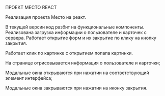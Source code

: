 ПРОЕКТ МЕСТО REACT

Реализация проекта Место на реакт. 

В текущей версии код разбит на функциональные компоненты. Реализована загрузка информации о пользователе и карточек с сервера.
Работает открытие форм и их закрытие по клику на кнопку закрытия.

Работает клик по картинке с открытием попапа картинки.

На странице отрисовывается информация о пользователе и карточки;

Модальные окна открываются при нажатии на соответствующий элемент интерфейса;

Модальные окна закрываются при нажатии на иконку закрытия.
